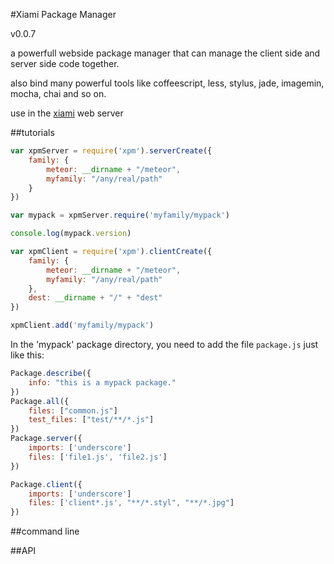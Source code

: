 #Xiami Package Manager

v0.0.7

a powerfull webside package manager that can manage the client side and server side code together.

also bind many powerful tools like coffeescript, less, stylus, jade, imagemin, mocha, chai and so on.

use in the [xiami](https://github.com/xiamidaxia/xiami) web server

##tutorials

```javascript
var xpmServer = require('xpm').serverCreate({
    family: {
        meteor: __dirname + "/meteor",
        myfamily: "/any/real/path"
    }
})

var mypack = xpmServer.require('myfamily/mypack')

console.log(mypack.version)

```

```javascript
var xpmClient = require('xpm').clientCreate({
    family: {
        meteor: __dirname + "/meteor",
        myfamily: "/any/real/path"
    },
    dest: __dirname + "/" + "dest"
})

xpmClient.add('myfamily/mypack')

```

In the 'mypack' package directory, you need to add the file `package.js` just like this:

```javascript
Package.describe({
    info: "this is a mypack package."
})
Package.all({
    files: ["common.js"]
    test_files: ["test/**/*.js"]
})
Package.server({
    imports: ['underscore']             
    files: ['file1.js', 'file2.js']
})

Package.client({
    imports: ['underscore']             
    files: ['client*.js', "**/*.styl", "**/*.jpg"]
})

```

##command line


##API

